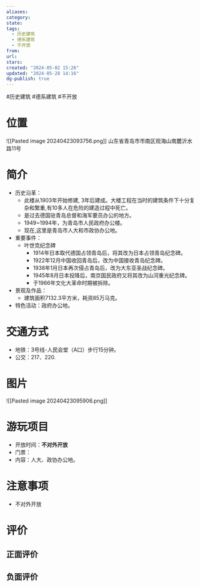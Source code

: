 ```yaml
---
aliases: 
category: 
state: 
tags:
  - 历史建筑
  - 德系建筑
  - 不开放
from: 
url: 
stars: 
created: "2024-05-02 15:26"
updated: "2024-05-28 14:16"
dg-publish: true
---
```

#历史建筑 #德系建筑 #不开放
# 位置
![[Pasted image 20240423093756.png]]
山东省青岛市市南区观海山南麓沂水路11号
# 简介
- 历史沿革：
	- 此楼从1903年开始修建, 3年后建成。大楼工程在当时的建筑条件下十分复杂和繁重,有10多人在危险的建造过程中死亡。
	- 是过去德国驻青岛总督和海军要员办公的地方。
	- 1949~1994年，为青岛市人民政府办公楼。
	- 现在,这里是青岛市人大和市政协办公地。
- 重要事件：
	- 叶世克纪念碑
		- 1914年日本取代德国占领青岛后，将其改为日本占领青岛纪念碑。
		- 1922年12月中国收回青岛后，改为中国接收青岛纪念碑。
		- 1938年1月日本再次侵占青岛后，改为大东亚圣战纪念碑。
		- 1945年8月日本投降后，南京国民政府又将其改为山河重光纪念碑。
		- 于1966年文化大革命时期被拆除。
- 景观及作品：
	- 建筑面积7132.3平方米，耗资85万马克。
- 特色活动：政府办公地。
# 交通方式
- 地铁：3号线-人民会堂（A口）步行15分钟。
- 公交：217、220.
# 图片
![[Pasted image 20240423095906.png]]
# 游玩项目
- 开放时间：**不对外开放**
- 门票：
- 内容：人大、政协办公地。
# 注意事项
- 不对外开放
# 评价
## 正面评价
## 负面评价